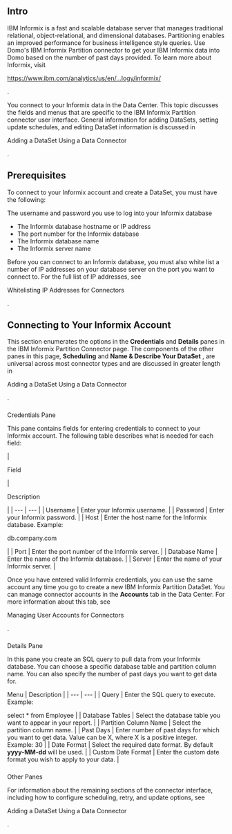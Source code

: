 

Intro
-------

IBM Informix is a fast and scalable database server that manages traditional relational, object-relational, and dimensional databases. Partitioning enables an improved performance for business intelligence style queries. Use Domo's IBM Informix Partition connector to get your IBM Informix data into Domo based on the number of past days provided. To learn more about Informix, visit

https://www.ibm.com/analytics/us/en/...logy/informix/

.


 You connect to your Informix data in the Data Center. This topic discusses the fields and menus that are specific to the IBM Informix Partition connector user interface. General information for adding DataSets, setting update schedules, and editing DataSet information is discussed in

Adding a DataSet Using a Data Connector

.


 Prerequisites
---------------

To connect to your Informix account and create a DataSet, you must have the following:

 The username and password you use to log into your Informix database
* The Informix database hostname or IP address
* The port number for the Informix database
* The Informix database name
* The Informix server name

Before you can connect to an Informix database, you must also white list a number of IP addresses on your database server on the port you want to connect to. For the full list of IP addresses, see

Whitelisting IP Addresses for Connectors

.


 Connecting to Your Informix Account
-------------------------------------


 This section enumerates the options in the
 **Credentials**
 and
 **Details**
 panes in the IBM Informix Partition Connector page. The components of the other panes in this page,
 **Scheduling**
 and
 **Name & Describe Your DataSet**
 , are universal across most connector types and are discussed in greater length in

Adding a DataSet Using a Data Connector

.


###

Credentials Pane


 This pane contains fields for entering credentials to connect to your Informix account. The following table describes what is needed for each field:


|

Field

|

Description

|
| --- | --- |
|
 Username
  |
 Enter your Informix username.
  |
|
 Password
  |
 Enter your Informix password.
  |
|
 Host
  |
 Enter the host name for the Informix database. Example:


 db.company.com

|
|
 Port
  |
 Enter the port number of the Informix server.
  |
|
 Database Name
  |
 Enter the name of the Informix database.
  |
|
 Server
  |
 Enter the name of your Informix server.
  |


 Once you have entered valid Informix credentials, you can use the same account any time you go to create a new IBM Informix Partition DataSet. You can manage connector accounts in the
 **Accounts**
 tab in the Data Center. For more information about this tab, see

Managing User Accounts for Connectors

.


###
 Details Pane

In this pane you create an SQL query to pull data from your Informix database. You can choose a specific database table and partition column name. You can also specify the number of past days you want to get data for.


 Menu
  |
 Description
  |
| --- | --- |
|
 Query
  |
 Enter the SQL query to execute. Example:

select \* from Employee
  |
|
 Database Tables
  |
 Select the database table you want to appear in your report.
  |
|
 Partition Column Name
  |
 Select the partition column name.
  |
|
 Past Days
  |
 Enter number of past days for which you want to get data. Value can be X, where X is a positive integer. Example: 30
  |
|
 Date Format
  |
 Select the required date format. By default
 ********yyyy-MM-dd********
 will be used.
  |
|
 Custom Date Format
  |
 Enter the custom date format you wish to apply to your data.
  |


###
 Other Panes

For information about the remaining sections of the connector interface, including how to configure scheduling, retry, and update options, see

Adding a DataSet Using a Data Connector

.

